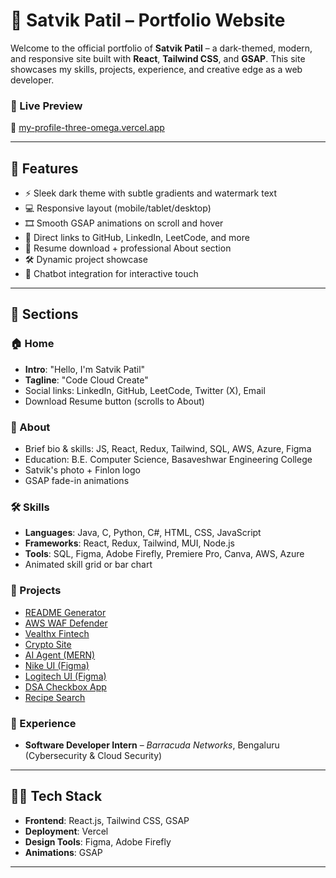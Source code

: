 # 🌙 Satvik Patil – Portfolio Website

Welcome to the official portfolio of **Satvik Patil** – a dark-themed, modern, and responsive site built with **React**, **Tailwind CSS**, and **GSAP**. This site showcases my skills, projects, experience, and creative edge as a web developer.

### 🚀 Live Preview  
🔗 [my-profile-three-omega.vercel.app](https://my-profile-three-omega.vercel.app/)

---

## 📌 Features

- ⚡ Sleek dark theme with subtle gradients and watermark text
- 💻 Responsive layout (mobile/tablet/desktop)
- 🎞️ Smooth GSAP animations on scroll and hover
- 🔗 Direct links to GitHub, LinkedIn, LeetCode, and more
- 📄 Resume download + professional About section
- 🛠️ Dynamic project showcase
- 💬 Chatbot integration for interactive touch

---

## 📁 Sections

### 🏠 Home
- **Intro**: "Hello, I'm Satvik Patil"
- **Tagline**: "Code Cloud Create"
- Social links: LinkedIn, GitHub, LeetCode, Twitter (X), Email
- Download Resume button (scrolls to About)

### 👤 About
- Brief bio & skills: JS, React, Redux, Tailwind, SQL, AWS, Azure, Figma
- Education: B.E. Computer Science, Basaveshwar Engineering College
- Satvik's photo + Finlon logo
- GSAP fade-in animations

### 🛠️ Skills
- **Languages**: Java, C, Python, C#, HTML, CSS, JavaScript  
- **Frameworks**: React, Redux, Tailwind, MUI, Node.js  
- **Tools**: SQL, Figma, Adobe Firefly, Premiere Pro, Canva, AWS, Azure  
- Animated skill grid or bar chart

### 📂 Projects
- [README Generator](https://github.com/Satvikpatil7/README-File-Generator)  
- [AWS WAF Defender](https://github.com/Satvikpatil7/CloudDefender)  
- [Vealthx Fintech](https://www.vealthx.com/)  
- [Crypto Site](https://crypto-olive-xi.vercel.app/)  
- [AI Agent (MERN)](https://github.com/Satvikpatil7/AI-Agent-in-MERN)  
- [Nike UI (Figma)](https://www.figma.com/proto/ItTHXjmF6Cqjq5nCoBY86Z/nike)  
- [Logitech UI (Figma)](https://www.figma.com/proto/GCLwLDKOQLfqgQm40eCKQs/LOGITECH)  
- [DSA Checkbox App](https://category-tree-checkbox-app.vercel.app/)  
- [Recipe Search](https://autocomplete-component-eosin.vercel.app/)

### 💼 Experience
- **Software Developer Intern** – *Barracuda Networks*, Bengaluru  
  (Cybersecurity & Cloud Security)

---

## 🧑‍💻 Tech Stack

- **Frontend**: React.js, Tailwind CSS, GSAP
- **Deployment**: Vercel
- **Design Tools**: Figma, Adobe Firefly
- **Animations**: GSAP

---


